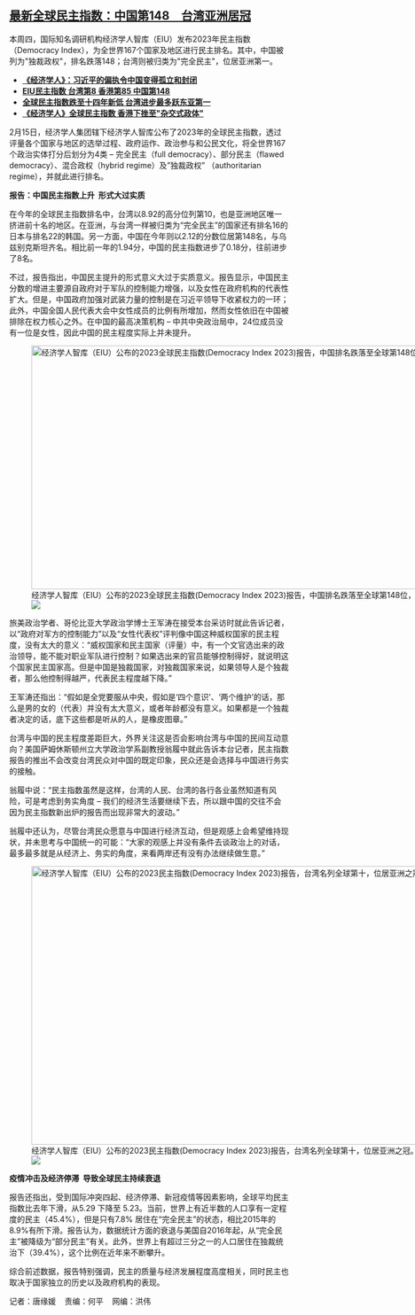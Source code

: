 <!--1708026720000-->
[最新全球民主指数：中国第148　台湾亚洲居冠](https://www.rfa.org/mandarin/yataibaodao/zhengzhi/tj-02152024123508.html)
------

<p>本周四，国际知名调研机构经济学人智库（EIU）发布2023年民主指数（Democracy Index），为全世界167个国家及地区进行民主排名。其中，中国被列为"独裁政权"，排名跌落148；台湾则被归类为"完全民主"，位居亚洲第一。</p><ul><li><a href="https://www.rfa.org/mandarin/yataibaodao/zhengzhi/hx2-02152024080047.html"><strong>《经济学人》：习近平的偏执令中国变得孤立和封闭</strong></a></li><li><strong><a href="https://www.rfa.org/mandarin/yataibaodao/gangtai/hcm2-02112022084924.html">EIU民主指数 台湾第8 香港第85 中国第148</a></strong></li><li><strong><a href="https://www.rfa.org/mandarin/yataibaodao/gangtai/hx2-02032021064837.html">全球民主指数跌至十四年新低 台湾进步最多跃东亚第一</a></strong></li><li><strong><a href="https://www.rfa.org/mandarin/yataibaodao/gangtai/wy-02032021113922.html">《经济学人》全球民主指数 香港下挫至"杂交式政体"</a></strong></li></ul><p><span style="font-weight: 400;">2月15日，经济学人集团辖下经济学人智库公布了2023年的全球民主指数，透过评量各个国家与地区的选举过程、政府运作、政治参与和公民文化，将全世界167个政治实体打分后划分为4类 – 完全民主（full democracy）、部分民主（flawed democracy）、混合政权（hybrid regime）及”独裁政权” （authoritarian regime），并就此进行排名。</span></p><p><b>报告：中国民主指数上升  形式大过实质</b></p><p><span style="font-weight: 400;">在今年的全球民主指数排名中，台湾以8.92的高分位列第10，也是亚洲地区唯一挤进前十名的地区。在亚洲，与台湾一样被归类为“完全民主”的国家还有排名16的日本与排名22的韩国。另一方面，中国在今年则以2.12的分数位居第148名，与乌兹别克斯坦齐名。相比前一年的1.94分，中国的民主指数进步了0.18分，往前进步了8名。</span></p><p><span style="font-weight: 400;">不过，报告指出，中国民主提升的形式意义大过于实质意义。报告显示，中国民主分数的增进主要源自政府对于军队的控制能力增强，以及女性在政府机构的代表性扩大。但是，中国政府加强对武装力量的控制是在习近平领导下收紧权力的一环；此外，中国全国人民代表大会中女性成员的比例有所增加，然而女性依旧在中国被排除在权力核心之外。在中国的最高决策机构 – 中共中央政治局中，24位成员没有一位是女性，因此中国的民主程度实际上并未提升。</span></p><p><span style="font-weight: 400;"><figure class="image-richtext image-inline captioned" style="width:1171px;"><img alt="经济学人智库（EIU）公布的2023全球民主指数(Democracy Index 2023)报告，中国排名跌落至全球第148位，也是倒数第21名。(EIU报告截图)" height="440" src="https://www.rfa.org/mandarin/yataibaodao/zhengzhi/tj-02152024123508.html/tj7.jpg/@@images/f6abfbf7-1e8b-428b-8b1c-0d901810ce36.png" title="tj7.jpg" width="1171"/><figcaption class="image-caption">经济学人智库（EIU）公布的2023全球民主指数(Democracy Index 2023)报告，中国排名跌落至全球第148位，也是倒数第21名。(EIU报告截图)</figcaption><small></small><div id="zoomattribute"><a data-caption="经济学人智库（EIU）公布的2023全球民主指数(Democracy Index 2023)报告，中国排名跌落至全球第148位，也是倒数第21名。(EIU报告截图)" data-fancybox="" href="https://www.rfa.org/mandarin/yataibaodao/zhengzhi/tj-02152024123508.html/tj7.jpg" id="single_image" title="经济学人智库（EIU）公布的2023全球民主指数(Democracy Index 2023)报告，中国排名跌落至全球第148位，也是倒数第21名。(EIU报告截图)"><img src="/++plone++rfa-resources/img/icon-zoom.png"/></a></div></figure></span></p><p><span style="font-weight: 400;">旅美政治学者、哥伦比亚大学政治学博士王军涛在接受本台采访时就此告诉记者，以“政府对军方的控制能力”以及“女性代表权”评判像中国这种威权国家的民主程度，没有太大的意义：“威权国家和民主国家（评量）中，有一个文官选出来的政治领导，能不能对职业军队进行控制？如果选出来的官员能够控制得好，就说明这个国家民主国家高。但是中国是独裁国家，对独裁国家来说，如果领导人是个独裁者，那么他控制得越严，代表民主程度越下降。”</span></p><p><span style="font-weight: 400;">王军涛还指出：“假如是全党要服从中央，假如是‘四个意识’、‘两个维护’的话，那么是男的女的（代表）并没有太大意义，或者年龄都没有意义。如果都是一个独裁者决定的话，底下这些都是听从的人，是橡皮图章。”</span></p><p><span style="font-weight: 400;">台湾与中国的民主程度差距巨大，外界关注这是否会影响台湾与中国的民间互动意向？美国萨姆休斯顿州立大学政治学系副教授翁履中就此告诉本台记者，民主指数报告的推出不会改变台湾民众对中国的既定印象，民众还是会选择与中国进行务实的接触。</span></p><p><span style="font-weight: 400;">翁履中说：“民主指数虽然是这样，台湾的人民、台湾的各行各业虽然知道有风险，可是考虑到务实角度 – 我们的经济生活要继续下去，所以跟中国的交往不会因为民主指数新出炉的报告而出现非常大的波动。”</span></p><p><span style="font-weight: 400;">翁履中还认为，尽管台湾民众愿意与中国进行经济互动，但是观感上会希望维持现状，并未思考与中国统一的可能：“大家的观感上并没有条件去谈政治上的对话，最多最多就是从经济上、务实的角度，来看两岸还有没有办法继续做生意。”</span></p><p><figure class="image-richtext image-inline captioned" style="width:1190px;"><img alt="经济学人智库（EIU）公布的2023民主指数(Democracy Index 2023)报告，台湾名列全球第十，位居亚洲之冠。(EIU报告截图）" height="503" src="https://www.rfa.org/mandarin/yataibaodao/zhengzhi/tj-02152024123508.html/tj5.jpg/@@images/36992afd-b27c-4f96-82c4-2fc2d72e54f6.png" title="tj5.jpg" width="1190"/><figcaption class="image-caption">经济学人智库（EIU）公布的2023民主指数(Democracy Index 2023)报告，台湾名列全球第十，位居亚洲之冠。(EIU报告截图）</figcaption><small></small><div id="zoomattribute"><a data-caption="经济学人智库（EIU）公布的2023民主指数(Democracy Index 2023)报告，台湾名列全球第十，位居亚洲之冠。(EIU报告截图）" data-fancybox="" href="https://www.rfa.org/mandarin/yataibaodao/zhengzhi/tj-02152024123508.html/tj5.jpg" id="single_image" title="经济学人智库（EIU）公布的2023民主指数(Democracy Index 2023)报告，台湾名列全球第十，位居亚洲之冠。(EIU报告截图）"><img src="/++plone++rfa-resources/img/icon-zoom.png"/></a></div></figure></p><p><b>疫情冲击及经济停滞  导致全球民主持续衰退</b></p><p><span style="font-weight: 400;">报告还指出，受到国际冲突四起、经济停滞、新冠疫情等因素影响，全球平均民主指数比去年下滑，从5.29 下降至 5.23。当前，世界上有近半数的人口享有一定程度的民主（45.4%），但是只有7.8% 居住在“完全民主”的状态，相比2015年的8.9%有所下滑。报告认为，数据统计方面的衰退与美国自2016年起，从“完全民主”被降级为“部分民主”有关。此外，世界上有超过三分之一的人口居住在独裁统治下（39.4%），这个比例在近年来不断攀升。</span></p><p><span style="font-weight: 400;">综合前述数据，报告特别强调，民主的质量与经济发展程度高度相关，同时民主也取决于国家独立的历史以及政府机构的表现。</span></p><p><span style="font-weight: 400;">记者：唐缘媛    责编：何平    网编：洪伟</span></p>
